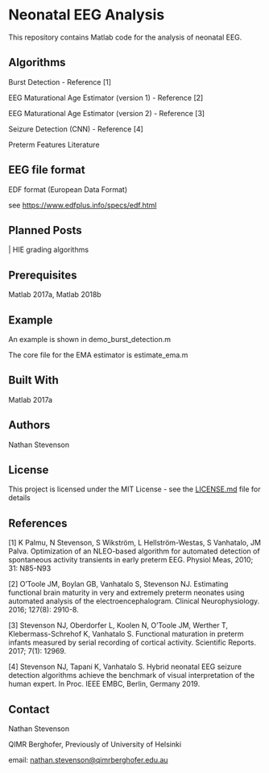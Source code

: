 # Neonatal EEG Analysis

This repository contains Matlab code for the analysis of neonatal EEG. 

## Algorithms

Burst Detection - Reference [1]

EEG Maturational Age Estimator (version 1) - Reference [2]

EEG Maturational Age Estimator (version 2) - Reference [3]

Seizure Detection (CNN) - Reference [4]

Preterm Features Literature

##


## EEG file format

EDF format (European Data Format)

see https://www.edfplus.info/specs/edf.html

## Planned Posts

| HIE grading algorithms

## Prerequisites

Matlab 2017a, Matlab 2018b

## Example 

An example is shown in demo_burst_detection.m

The core file for the EMA estimator is estimate_ema.m

## Built With

Matlab 2017a

## Authors

Nathan Stevenson

## License

This project is licensed under the MIT License - see the [LICENSE.md](LICENSE.md) file for details

## References

[1] K Palmu, N Stevenson, S Wikström, L Hellström-Westas, S Vanhatalo, JM Palva. Optimization of an NLEO-based algorithm for automated detection of spontaneous activity transients in early preterm EEG. Physiol Meas, 2010; 31: N85-N93 

[2] O’Toole JM, Boylan GB, Vanhatalo S, Stevenson NJ. Estimating functional brain maturity in very and extremely preterm neonates using automated analysis of the electroencephalogram. Clinical Neurophysiology. 2016; 127(8): 2910-8.

[3] Stevenson NJ, Oberdorfer L, Koolen N, O’Toole JM, Werther T, Klebermass-Schrehof K, Vanhatalo S. Functional maturation in preterm infants measured by serial recording of cortical activity. Scientific Reports. 2017; 7(1): 12969.

[4] Stevenson NJ, Tapani K, Vanhatalo S. Hybrid neonatal EEG seizure detection algorithms achieve the benchmark of visual interpretation of the human expert. In Proc. IEEE EMBC, Berlin, Germany 2019.

## Contact

Nathan Stevenson

QIMR Berghofer, Previously of University of Helsinki

email: nathan.stevenson@qimrberghofer.edu.au

